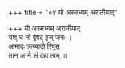 +++
title = "०४ यो अस्मभ्यम् अरातीयाद्"

+++
यो अस्मभ्यम् अरातीयाद्  
यश् च नो द्वेषद् इज् जनः ।  
आमादः क्रव्यादो रिपूंस्  
तान् अग्ने सं दहा त्वम् ॥